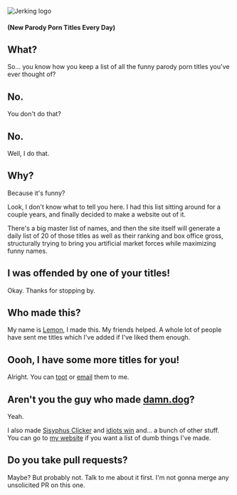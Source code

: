 ![Jerking logo](https://jerking.ahoylemon.xyz/og-image-square.webp)
#### (New Parody Porn Titles Every Day)

## What?

So... you know how you keep a list of all the funny parody porn titles you've ever thought of?

## No.

You don't do that?

## No.

Well, I do that.

## Why?

Because it's funny?

Look, I don't know what to tell you here. I had this list sitting around for a couple years, and finally decided to make a website out of it.

There's a big master list of names, and then the site itself will generate a daily list of 20 of those titles as well as their ranking and box office gross, structurally trying to bring you artificial market forces while maximizing funny names.

## I was offended by one of your titles!

Okay. Thanks for stopping by.

## Who made this?

My name is [Lemon](http://ahoylemon.xyz), I made this. My friends helped. A whole lot of people have sent me titles which I've added if I've liked them enough.

## Oooh, I have some more titles for you!

Alright. You can [toot](https://mastodon.social/@ahoylemon) or [email](mailto:lemon@thefpl.us) them to me.

## Aren't you the guy who made [damn.dog](https://damn.dog)?

Yeah.

I also made [Sisyphus Clicker](https://kinda.fun/sisyphus) and [idiots win](https://idiots.win) and... a bunch of other stuff. You can go to [my website](https://ahoylemon.xyz) if you want a list of dumb things I've made. 

## Do you take pull requests?

Maybe? But probably not. Talk to me about it first. I'm not gonna merge any unsolicited PR on this one.